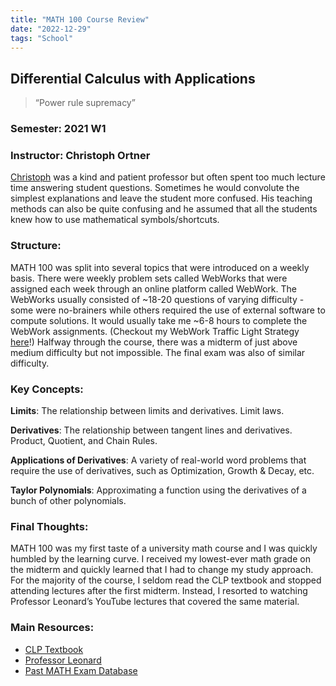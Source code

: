 ```yaml
---
title: "MATH 100 Course Review"
date: "2022-12-29"
tags: "School"
---
```


## Differential Calculus with Applications

> “Power rule supremacy”

### Semester: 2021 W1

### Instructor: Christoph Ortner

[Christoph](https://www.ratemyprofessors.com/professor?tid=2717903) was a kind and patient professor but often spent too much lecture time answering student questions. Sometimes he would convolute the simplest explanations and leave the student more confused. His teaching methods can also be quite confusing and he assumed that all the students knew how to use mathematical symbols/shortcuts. 

### Structure:

MATH 100 was split into several topics that were introduced on a weekly basis. There were weekly problem sets called WebWorks that were assigned each week through an online platform called WebWork. The WebWorks usually consisted of ~18-20 questions of varying difficulty - some were no-brainers while others required the use of external software to compute solutions. It would usually take me ~6-8 hours to complete the WebWork assignments. (Checkout my WebWork Traffic Light Strategy [here](https://mthteo-xyz.vercel.app/posts/traffic-light-strategy)!) Halfway through the course, there was a midterm of just above medium difficulty but not impossible. The final exam was also of similar difficulty. 

### Key Concepts:

**Limits**: The relationship between limits and derivatives. Limit laws.

**Derivatives**: The relationship between tangent lines and derivatives. Product, Quotient, and Chain Rules. 

**Applications of Derivatives**: A variety of real-world word problems that require the use of derivatives, such as Optimization, Growth & Decay, etc. 

**Taylor Polynomials**: Approximating a function using the derivatives of a bunch of other polynomials. 

### Final Thoughts:

MATH 100 was my first taste of a university math course and I was quickly humbled by the learning curve. I received my lowest-ever math grade on the midterm and quickly learned that I had to change my study approach. For the majority of the course, I seldom read the CLP textbook and stopped attending lectures after the first midterm. Instead, I resorted to watching Professor Leonard’s YouTube lectures that covered the same material. 

### Main Resources:

- [CLP Textbook](https://personal.math.ubc.ca/~CLP/CLP1/)
- [Professor Leonard](https://www.youtube.com/watch?v=fYyARMqiaag&list=PLF797E961509B4EB5)
- [Past MATH Exam Database](https://secure.math.ubc.ca/Ugrad/pastExams/)